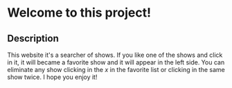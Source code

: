 # Welcome to this project!

## Description

This website it's a searcher of shows. If you like one of the shows and click in it, it will became a favorite show and it will appear in the left side. You can eliminate any show clicking in the _x_ in the favorite list or clicking in the same show twice. I hope you enjoy it!  